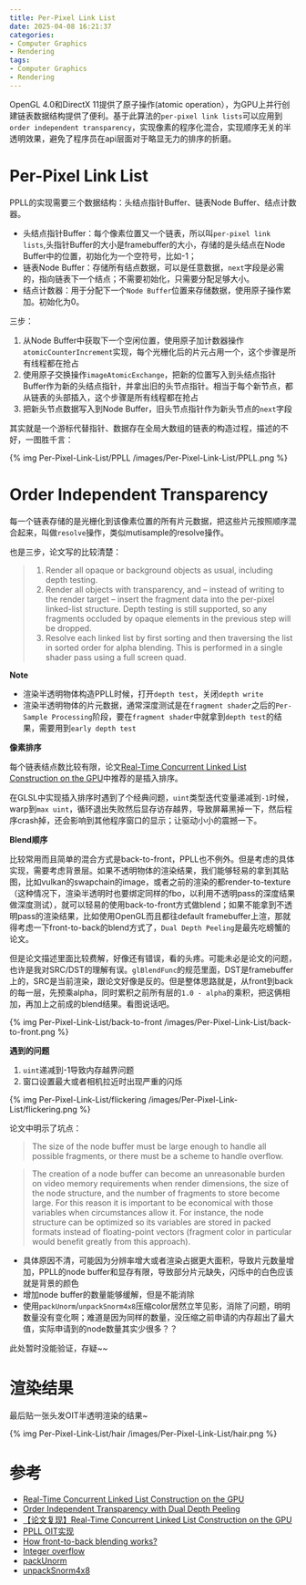```yaml
---
title: Per-Pixel Link List
date: 2025-04-08 16:21:37
categories:
- Computer Graphics
- Rendering
tags: 
- Computer Graphics
- Rendering
---
```


OpenGL 4.0和DirectX 11提供了原子操作(atomic operation），为GPU上并行创建链表数据结构提供了便利。基于此算法的`per-pixel link lists`可以应用到`order independent transparency`，实现像素的程序化混合，实现顺序无关的半透明效果，避免了程序员在api层面对于略显无力的排序的折磨。


# Per-Pixel Link List

PPLL的实现需要三个数据结构：头结点指针Buffer、链表Node Buffer、结点计数器。
- 头结点指针Buffer：每个像素位置又一个链表，所以叫`per-pixel link lists`,头指针Buffer的大小是framebuffer的大小，存储的是头结点在Node Buffer中的位置，初始化为一个空符号，比如-1；
- 链表Node Buffer：存储所有结点数据，可以是任意数据，`next`字段是必需的，指向链表下一个结点；不需要初始化，只需要分配足够大小。
- 结点计数器：用于分配下一个`Node Buffer`位置来存储数据，使用原子操作累加。初始化为0。

三步：
1. 从Node Buffer中获取下一个空闲位置，使用原子加计数器操作`atomicCounterIncrement`实现，每个光栅化后的片元占用一个，这个步骤是所有线程都在抢占
2. 使用原子交换操作`imageAtomicExchange`，把新的位置写入到头结点指针Buffer作为新的头结点指针，并拿出旧的头节点指针。相当于每个新节点，都从链表的头部插入，这个步骤是所有线程都在抢占
3. 把新头节点数据写入到Node Buffer，旧头节点指针作为新头节点的`next`字段

其实就是一个游标代替指针、数据存在全局大数组的链表的构造过程，描述的不好，一图胜千言：

<!-- ![Per-Pixel-Link-List/PPLL](../images/Per-Pixel-Link-List/PPLL.png) -->
{% img Per-Pixel-Link-List/PPLL /images/Per-Pixel-Link-List/PPLL.png %}

# Order Independent Transparency

每一个链表存储的是光栅化到该像素位置的所有片元数据，把这些片元按照顺序混合起来，叫做`resolve`操作，类似mutisample的resolve操作。

也是三步，论文写的比较清楚：
> 1. Render all opaque or background objects as usual, including depth testing.
> 2. Render all objects with transparency, and – instead of writing to the render target – insert the fragment data into the per-pixel linked-list structure. Depth testing is still supported, so any fragments occluded by opaque elements in the previous step will be dropped.
> 3. Resolve each linked list by first sorting and then traversing the list in sorted order for alpha blending. This is performed in a single shader pass using a full screen quad.

**Note**
- 渲染半透明物体构造PPLL时候，打开`depth test`，关闭`depth write`
- 渲染半透明物体的片元数据，通常深度测试是在`fragment shader`之后的`Per-Sample Processing`阶段，要在`fragment shader`中就拿到`depth test`的结果，需要用到`early depth test`

**像素排序**

每个链表结点数比较有限，论文[Real-Time Concurrent Linked List Construction on the GPU](https://dl.acm.org/doi/10.1111/j.1467-8659.2010.01725.x)中推荐的是插入排序。

在GLSL中实现插入排序时遇到了个经典问题，`uint`类型迭代变量递减到`-1`时候，warp到`max uint`，循环退出失败然后显存访存越界，导致屏幕黑掉一下，然后程序crash掉，还会影响到其他程序窗口的显示；让驱动小小的震撼一下。


**Blend顺序**

比较常用而且简单的混合方式是back-to-front，PPLL也不例外。但是考虑的具体实现，需要考虑背景层。如果不透明物体的渲染结果，我们能够轻易的拿到其贴图，比如vulkan的swapchain的image，或者之前的渲染的都render-to-texture（这种情况下，渲染半透明时也要绑定同样的fbo，以利用不透明pass的深度结果做深度测试），就可以轻易的使用back-to-front方式做blend；如果不能拿到不透明pass的渲染结果，比如使用OpenGL而且都往default framebuffer上渲，那就得考虑一下front-to-back的blend方式了，`Dual Depth Peeling`是最先吃螃蟹的论文。

但是论文描述里面比较费解，好像还有错误，看的头疼。可能未必是论文的问题，也许是我对SRC/DST的理解有误。`glBlendFunc`的规范里面，DST是framebuffer上的，SRC是当前渲染，跟论文好像是反的。但是整体思路就是，从front到back的每一层，先预乘alpha，同时累积之前所有层的`1.0 - alpha`的乘积，把这俩相加，再加上之前成的blend结果。看图说话吧。

<!-- ![Per-Pixel-Link-List/back-to-front](../images/Per-Pixel-Link-List/back-to-front.png) -->
{% img Per-Pixel-Link-List/back-to-front /images/Per-Pixel-Link-List/back-to-front.png %}


**遇到的问题**
1. `uint`递减到-1导致内存越界问题
2. 窗口设置最大或者相机拉近时出现严重的闪烁
<!-- ![Per-Pixel-Link-List/flickering](../images/Per-Pixel-Link-List/flickering.gif) -->
{% img Per-Pixel-Link-List/flickering /images/Per-Pixel-Link-List/flickering.png %}

论文中明示了坑点：
> The size of the node buffer must be large enough to handle all possible fragments, or there must be a scheme to handle overflow.

> The creation of a node buffer can become an unreasonable burden on video memory requirements when render dimensions, the size of the node structure, and the number of fragments to store become large. For this reason it is important to be economical with those variables when circumstances allow it. For instance, the node structure can be optimized so its variables are stored in packed formats instead of floating-point vectors (fragment color in particular would benefit greatly from this approach).


- 具体原因不清，可能因为分辨率增大或者渲染占据更大面积，导致片元数量增加，PPLL的node buffer和显存有限，导致部分片元缺失，闪烁中的白色应该就是背景的颜色
- 增加node buffer的数量能够缓解，但是不能消除
- 使用`packUnorm`/`unpackSnorm4x8`压缩color居然立竿见影，消除了问题，明明数量没有变化啊；难道是因为同样的数量，没压缩之前申请的内存超出了最大值，实际申请到的node数量其实少很多？？

此处暂时没能验证，存疑~~

# 渲染结果

最后贴一张头发OIT半透明渲染的结果~

<!-- ![Per-Pixel-Link-List/flickering](../images/Per-Pixel-Link-List/hair.png) -->
{% img Per-Pixel-Link-List/hair /images/Per-Pixel-Link-List/hair.png %}

# 参考
- [Real-Time Concurrent Linked List Construction on the GPU](https://dl.acm.org/doi/10.1111/j.1467-8659.2010.01725.x)
- [Order Independent Transparency with Dual Depth Peeling](https://developer.download.nvidia.com/SDK/10/opengl/src/dual_depth_peeling/doc/DualDepthPeeling.pdf)
- [【论文复现】Real-Time Concurrent Linked List Construction on the GPU](https://zhuanlan.zhihu.com/p/364762003)
- [PPLL OIT实现](https://github.com/AngelMonica126/GraphicAlgorithm/blob/master/012_Real%20Time%20Concurrent%20Linked%20List%20Construction%20on%20the%20GPU/BlendPass_FS.glsl)
- [How front-to-back blending works?](https://gamedev.stackexchange.com/questions/184285/how-front-to-back-blending-works)
- [Integer overflow](https://en.wikipedia.org/wiki/Integer_overflow)
- [packUnorm](https://registry.khronos.org/OpenGL-Refpages/gl4/html/packUnorm.xhtml)
- [unpackSnorm4x8](https://registry.khronos.org/OpenGL-Refpages/gl4/html/unpackUnorm.xhtml)